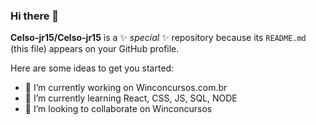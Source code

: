 ### Hi there 👋

**Celso-jr15/Celso-jr15** is a ✨ _special_ ✨ repository because its `README.md` (this file) appears on your GitHub profile.

Here are some ideas to get you started:

- 🔭 I’m currently working on Winconcursos.com.br 
- 🌱 I’m currently learning React, CSS, JS, SQL, NODE 
- 👯 I’m looking to collaborate on Winconcursos


